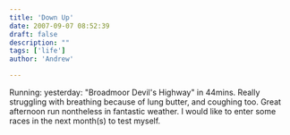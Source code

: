 ```yaml
---
title: 'Down Up'
date: 2007-09-07 08:52:39
draft: false
description: ""
tags: ['life']
author: 'Andrew'

---
```


Running: yesterday: "Broadmoor Devil's Highway" in 44mins. Really struggling with breathing because of lung butter, and coughing too. Great afternoon run nontheless in fantastic weather. I would like to enter some races in the next month(s) to test myself.
